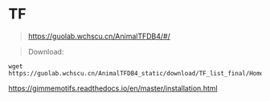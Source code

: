 
# TF

> https://guolab.wchscu.cn/AnimalTFDB4/#/

> Download:

```shell
wget https://guolab.wchscu.cn/AnimalTFDB4_static/download/TF_list_final/Homo_sapiens_TF
```


https://gimmemotifs.readthedocs.io/en/master/installation.html


